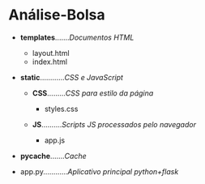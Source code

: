 # Análise-Bolsa

* **templates**.......*Documentos HTML*
  - layout.html
  - index.html

* **static**............*CSS e JavaScript*
  * **CSS**.........*CSS para estilo da página*
    - styles.css

  * **JS**..........*Scripts JS processados pelo navegador*
    - app.js

* **pycache**.......*Cache*

- app.py............*Aplicativo principal python+flask*
